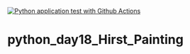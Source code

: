 [![Python application test with Github Actions](https://github.com/FanIvanTang/python_day18_Hirst_Painting/actions/workflows/main.yml/badge.svg)](https://github.com/FanIvanTang/python_day18_Hirst_Painting/actions/workflows/main.yml)

# python_day18_Hirst_Painting
